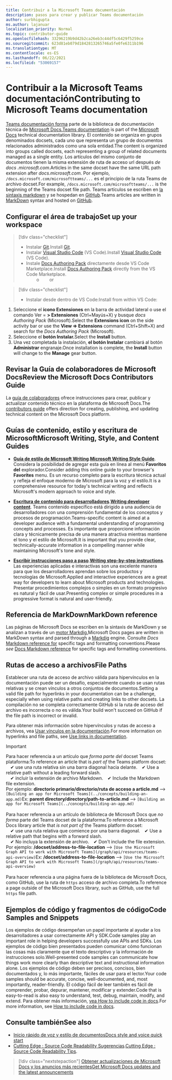```yaml
---
title: Contribuir a la Microsoft Teams documentación
description: pasos para crear y publicar Teams documentación
author: surbhigupta
ms.author: lajanuar
localization_priority: Normal
ms.topic: contributor-guide
ms.openlocfilehash: 33296219b9d42b2ca26eb3c44df5c6429f5259ce
ms.sourcegitcommit: 623d81eb079d1842813265746a5fe0fe6311b196
ms.translationtype: MT
ms.contentlocale: es-ES
ms.lasthandoff: 06/22/2021
ms.locfileid: "53069157"
---
```

# <a name="contributing-to-microsoft-teams-documentation"></a><span data-ttu-id="4a8b5-103">Contribuir a la Microsoft Teams documentación</span><span class="sxs-lookup"><span data-stu-id="4a8b5-103">Contributing to Microsoft Teams documentation</span></span>

<span data-ttu-id="4a8b5-104">[Teams documentación forma](/microsoftteams/platform/overview) parte de la biblioteca de documentación técnica de [Microsoft Docs.](https://docs.microsoft.com)</span><span class="sxs-lookup"><span data-stu-id="4a8b5-104">[Teams documentation](/microsoftteams/platform/overview) is part of the [Microsoft Docs](https://docs.microsoft.com) technical documentation library.</span></span> <span data-ttu-id="4a8b5-105">El contenido se organiza en grupos denominados docsets, cada uno que representa un grupo de documentos relacionados administrados como una sola entidad.</span><span class="sxs-lookup"><span data-stu-id="4a8b5-105">The content is organized into groups called docsets, each representing a group of related documents managed as a single entity.</span></span> <span data-ttu-id="4a8b5-106">Los artículos del mismo conjunto de documentos tienen la misma extensión de ruta de acceso url después *de docs <span></span> .microsoft.com*.</span><span class="sxs-lookup"><span data-stu-id="4a8b5-106">Articles in the same docset have the same URL path extension after *docs<span></span>.microsoft.com*.</span></span>  <span data-ttu-id="4a8b5-107">Por ejemplo, `/docs.microsoft.com/microsoftteams/...` es el principio de la ruta Teams de archivo docset.</span><span class="sxs-lookup"><span data-stu-id="4a8b5-107">For example,  `/docs.microsoft.com/microsoftteams/...`   is the beginning of the Teams docset file path.</span></span> <span data-ttu-id="4a8b5-108">Teams artículos se escriben en [la sintaxis markdown](#markdown-reference) y se hospedan en [GitHub](https://github.com/MicrosoftDocs/msteams-docs/tree/master/msteams-platform).</span><span class="sxs-lookup"><span data-stu-id="4a8b5-108">Teams articles are written in  [MarkDown](#markdown-reference) syntax and hosted on [GitHub](https://github.com/MicrosoftDocs/msteams-docs/tree/master/msteams-platform).</span></span>

## <a name="set-up-your-workspace"></a><span data-ttu-id="4a8b5-109">Configurar el área de trabajo</span><span class="sxs-lookup"><span data-stu-id="4a8b5-109">Set up your workspace</span></span>

> [!div class="checklist"]
>
> * <span data-ttu-id="4a8b5-110">Instalar [Git](https://git-scm.com/book/en/v2/Getting-Started-Installing-Git).</span><span class="sxs-lookup"><span data-stu-id="4a8b5-110">Install [Git](https://git-scm.com/book/en/v2/Getting-Started-Installing-Git).</span></span>
> * <span data-ttu-id="4a8b5-111">Instalar [Visual Studio Code](https://code.visualstudio.com/) (VS Code).</span><span class="sxs-lookup"><span data-stu-id="4a8b5-111">Install [Visual Studio Code](https://code.visualstudio.com/) (VS Code).</span></span>
> * <span data-ttu-id="4a8b5-112">Instale [Docs Authoring Pack](https://marketplace.visualstudio.com/items?itemName=docsmsft.docs-authoring-pack) directamente desde VS Code Marketplace.</span><span class="sxs-lookup"><span data-stu-id="4a8b5-112">Install [Docs Authoring Pack](https://marketplace.visualstudio.com/items?itemName=docsmsft.docs-authoring-pack) directly from the VS Code Marketplace.</span></span>
<br><span data-ttu-id="4a8b5-113">&emsp;&emsp; o</span><span class="sxs-lookup"><span data-stu-id="4a8b5-113">&emsp;&emsp; or</span></span>

> [!div class="checklist"]
>
> * <span data-ttu-id="4a8b5-114">Instalar desde dentro de VS Code:</span><span class="sxs-lookup"><span data-stu-id="4a8b5-114">Install from within VS Code:</span></span>

   1. <span data-ttu-id="4a8b5-115">Seleccione el **icono Extensiones** en la barra de actividad lateral o use el comando Ver = **> Extensiones** (Ctrl+Mayús+X) y busque *docs Authoring Pack* (Microsoft).</span><span class="sxs-lookup"><span data-stu-id="4a8b5-115">Select the **Extensions icon** on the side activity bar or use the **View => Extensions** command (Ctrl+Shift+X) and search for the *Docs Authoring Pack* (Microsoft).</span></span>
   1. <span data-ttu-id="4a8b5-116">Seleccione el **botón Instalar.**</span><span class="sxs-lookup"><span data-stu-id="4a8b5-116">Select the **Install** button.</span></span>
   1. <span data-ttu-id="4a8b5-117">Una vez completada la instalación, **el botón Instalar** cambiará al botón **Administrar** engranaje.</span><span class="sxs-lookup"><span data-stu-id="4a8b5-117">Once installation is complete, the **Install** button will change to the **Manage** gear button.</span></span>

## <a name="review-the-microsoft-docs-contributors-guide"></a><span data-ttu-id="4a8b5-118">Revisar la Guía de colaboradores de Microsoft Docs</span><span class="sxs-lookup"><span data-stu-id="4a8b5-118">Review the Microsoft Docs Contributors Guide</span></span>

<span data-ttu-id="4a8b5-119">La [guía de colaboradores](/contribute) ofrece instrucciones para crear, publicar y actualizar contenido técnico en la plataforma de Microsoft Docs.</span><span class="sxs-lookup"><span data-stu-id="4a8b5-119">The [contributors guide](/contribute) offers direction for creating, publishing, and updating technical content on the Microsoft Docs platform.</span></span>

## <a name="microsoft-writing-style-and-content-guides"></a><span data-ttu-id="4a8b5-120">Guías de contenido, estilo y escritura de Microsoft</span><span class="sxs-lookup"><span data-stu-id="4a8b5-120">Microsoft Writing, Style, and Content Guides</span></span>

* <span data-ttu-id="4a8b5-121">**[Guía de estilo de Microsoft Writing](/style-guide/welcome)**.</span><span class="sxs-lookup"><span data-stu-id="4a8b5-121">**[Microsoft Writing Style Guide](/style-guide/welcome)**.</span></span> <span data-ttu-id="4a8b5-122">Considera la posibilidad de agregar esta guía en línea al menú **Favoritos del** explorador.</span><span class="sxs-lookup"><span data-stu-id="4a8b5-122">Consider adding this online guide  to your browser's **Favorites** menu.</span></span> <span data-ttu-id="4a8b5-123">Es un recurso completo para la escritura técnica actual y refleja el enfoque moderno de Microsoft para la voz y el estilo.</span><span class="sxs-lookup"><span data-stu-id="4a8b5-123">It is a comprehensive resource for today's technical writing and reflects Microsoft's modern approach to voice and style.</span></span>

* <span data-ttu-id="4a8b5-124">**[Escritura de contenido para desarrolladores](/style-guide/developer-content/)**.</span><span class="sxs-lookup"><span data-stu-id="4a8b5-124">**[Writing developer content](/style-guide/developer-content/)**.</span></span> <span data-ttu-id="4a8b5-125">Teams contenido específico está dirigido a una audiencia de desarrolladores con una comprensión fundamental de los conceptos y procesos de programación.</span><span class="sxs-lookup"><span data-stu-id="4a8b5-125">Teams-specific content is aimed at a developer audience with a fundamental understanding of programming concepts and processes.</span></span> <span data-ttu-id="4a8b5-126">Es importante que proporcione información clara y técnicamente precisa de una manera atractiva mientras mantiene el tono y el estilo de Microsoft.</span><span class="sxs-lookup"><span data-stu-id="4a8b5-126">It is important that you provide clear, technically-accurate information in a compelling manner while maintaining Microsoft's tone and style.</span></span>

* <span data-ttu-id="4a8b5-127">**[Escribir instrucciones paso a paso](/style-guide/procedures-instructions/writing-step-by-step-instructions)**.</span><span class="sxs-lookup"><span data-stu-id="4a8b5-127">**[Writing step-by-step instructions](/style-guide/procedures-instructions/writing-step-by-step-instructions)**.</span></span> <span data-ttu-id="4a8b5-128">Las experiencias aplicadas e interactivas son una excelente manera para que los desarrolladores aprendan sobre los productos y tecnologías de Microsoft.</span><span class="sxs-lookup"><span data-stu-id="4a8b5-128">Applied and interactive experiences are a great way for developers to learn about Microsoft products and technologies.</span></span> <span data-ttu-id="4a8b5-129">Presentar procedimientos complejos o simples en un formato progresivo es natural y fácil de usar.</span><span class="sxs-lookup"><span data-stu-id="4a8b5-129">Presenting complex or simple procedures in a progressive format is natural and user-friendly.</span></span>

## <a name="markdown-reference"></a><span data-ttu-id="4a8b5-130">Referencia de MarkDown</span><span class="sxs-lookup"><span data-stu-id="4a8b5-130">MarkDown reference</span></span>

 <span data-ttu-id="4a8b5-131">Las páginas de Microsoft Docs se escriben en la sintaxis de MarkDown y se analizan a través de un [motor Markdig.](https://github.com/lunet-io/markdig)</span><span class="sxs-lookup"><span data-stu-id="4a8b5-131">Microsoft Docs pages are written in MarkDown syntax and parsed through a [Markdig](https://github.com/lunet-io/markdig) engine.</span></span> <span data-ttu-id="4a8b5-132">Consulte *Docs* [Markdown reference for](/contribute/markdown-reference) specific tags and formatting conventions.</span><span class="sxs-lookup"><span data-stu-id="4a8b5-132">Please *see* [Docs Markdown reference](/contribute/markdown-reference) for specific tags and formatting conventions.</span></span>

## <a name="file-paths"></a><span data-ttu-id="4a8b5-133">Rutas de acceso a archivos</span><span class="sxs-lookup"><span data-stu-id="4a8b5-133">File Paths</span></span>

<span data-ttu-id="4a8b5-134">Establecer una ruta de acceso de archivo válida para hipervínculos en la documentación puede ser un desafío, especialmente cuando se usan rutas relativas y se crean vínculos a otros conjuntos de documentos.</span><span class="sxs-lookup"><span data-stu-id="4a8b5-134">Setting a valid file path for hyperlinks in your documentation can be a challenge, especially when using relative paths and creating links to other docsets.</span></span>  <span data-ttu-id="4a8b5-135">La compilación no se completa correctamente GitHub si la ruta de acceso del archivo es incorrecta o no es válida.</span><span class="sxs-lookup"><span data-stu-id="4a8b5-135">Your build won't succeed on GitHub if the file path is incorrect or invalid.</span></span>

<span data-ttu-id="4a8b5-136">Para obtener más información sobre hipervínculos y rutas de acceso a archivos, vea [Usar vínculos en la documentación](/contribute/how-to-write-links).</span><span class="sxs-lookup"><span data-stu-id="4a8b5-136">For more information on hyperlinks and file paths, see [Use links in documentation](/contribute/how-to-write-links).</span></span>

>[!IMPORTANT]
> <span data-ttu-id="4a8b5-137">Para hacer referencia a un artículo que *forma parte del* docset Teams plataforma:</span><span class="sxs-lookup"><span data-stu-id="4a8b5-137">To reference an article that is *part of* the Teams platform docset:</span></span><br>
> <span data-ttu-id="4a8b5-138">&emsp;&#x2714; use una ruta relativa sin una barra diagonal hacia delante.</span><span class="sxs-lookup"><span data-stu-id="4a8b5-138">&emsp;&#x2714; Use a relative path without a leading forward slash.</span></span><br>
> <span data-ttu-id="4a8b5-139">&emsp;&#x2714; incluir la extensión de archivo Markdown.</span><span class="sxs-lookup"><span data-stu-id="4a8b5-139">&emsp;&#x2714; Include the Markdown file extension.</span></span><br>
><span data-ttu-id="4a8b5-140">Por ejemplo:  **directorio primario/directorio/ruta de acceso a article.md** —> `[Building an app for Microsoft Teams](../concepts/building-an-app.md)`</span><span class="sxs-lookup"><span data-stu-id="4a8b5-140">Ex:  **parent directory/directory/path-to-article.md** —> `[Building an app for Microsoft Teams](../concepts/building-an-app.md)`</span></span> <br><br>
> <span data-ttu-id="4a8b5-141">Para hacer referencia a un artículo de biblioteca de Microsoft Docs que *no forma* parte del Teams docset de la plataforma:</span><span class="sxs-lookup"><span data-stu-id="4a8b5-141">To reference a Microsoft Docs library article that *is not part of* the Teams platform docset:</span></span><br>
> <span data-ttu-id="4a8b5-142">&emsp;&#x2714; use una ruta relativa que comience por una barra diagonal.</span><span class="sxs-lookup"><span data-stu-id="4a8b5-142">&emsp;&#x2714; Use a relative path that begins with a forward slash.</span></span><br>
> <span data-ttu-id="4a8b5-143">&emsp;&#x2714; No incluya la extensión de archivo.</span><span class="sxs-lookup"><span data-stu-id="4a8b5-143">&emsp;&#x2714; Don't include the file extension.</span></span> <br> <span data-ttu-id="4a8b5-144">Por ejemplo:  **/docset/address-to-file-location** —> `[Use the Microsoft Graph API to work with Microsoft Teams](/graph/api/resources/teams-api-overview)`</span><span class="sxs-lookup"><span data-stu-id="4a8b5-144">Ex:  **/docset/address-to-file-location** —> `[Use the Microsoft Graph API to work with Microsoft Teams](/graph/api/resources/teams-api-overview)`</span></span><br><br>
> <span data-ttu-id="4a8b5-145">Para hacer referencia a una página fuera de la biblioteca de Microsoft Docs, como GitHub, use la ruta de `https` acceso de archivo completa.</span><span class="sxs-lookup"><span data-stu-id="4a8b5-145">To reference a page outside of the Microsoft Docs library, such as GitHub, use the full `https` file path.</span></span><br>

## <a name="code-samples-and-snippets"></a><span data-ttu-id="4a8b5-146">Ejemplos de código y fragmentos de código</span><span class="sxs-lookup"><span data-stu-id="4a8b5-146">Code Samples and Snippets</span></span>

<span data-ttu-id="4a8b5-147">Los ejemplos de código desempeñan un papel importante al ayudar a los desarrolladores a usar correctamente API y SDK.</span><span class="sxs-lookup"><span data-stu-id="4a8b5-147">Code samples play an important role in helping developers successfully use APIs and SDKs.</span></span> <span data-ttu-id="4a8b5-148">Los ejemplos de código bien presentados pueden comunicar cómo funcionan las cosas más claramente que el texto descriptivo y la información de instrucciones solo.</span><span class="sxs-lookup"><span data-stu-id="4a8b5-148">Well-presented code samples can communicate how things work more clearly than descriptive text and instructional information alone.</span></span> <span data-ttu-id="4a8b5-149">Los ejemplos de código deben ser precisos, concisos, bien documentados y, lo más importante, fáciles de usar para el lector.</span><span class="sxs-lookup"><span data-stu-id="4a8b5-149">Your code samples should be accurate, concise, well-documented, and, most importantly, reader-friendly.</span></span> <span data-ttu-id="4a8b5-150">El código fácil de leer también es fácil de comprender, probar, depurar, mantener, modificar y extender.</span><span class="sxs-lookup"><span data-stu-id="4a8b5-150">Code that is easy-to-read is also easy to understand, test, debug, maintain, modify, and extend.</span></span> <span data-ttu-id="4a8b5-151">Para obtener más información, [vea How to include code in docs](/contribute/code-in-docs).</span><span class="sxs-lookup"><span data-stu-id="4a8b5-151">For more information, see [How to include code in docs](/contribute/code-in-docs).</span></span>

## <a name="see-also"></a><span data-ttu-id="4a8b5-152">Consulte también</span><span class="sxs-lookup"><span data-stu-id="4a8b5-152">See also</span></span>

* [<span data-ttu-id="4a8b5-153">Inicio rápido de voz y estilo de documentos</span><span class="sxs-lookup"><span data-stu-id="4a8b5-153">Docs style and voice quick start</span></span>](/contribute/style-quick-start)
* <span data-ttu-id="4a8b5-154">[Cutting Edge : Source Code Readability Sugerencias](/archive/msdn-magazine/2014/october/cutting-edge-source-code-readability-tips).</span><span class="sxs-lookup"><span data-stu-id="4a8b5-154">[Cutting Edge : Source Code Readability Tips](/archive/msdn-magazine/2014/october/cutting-edge-source-code-readability-tips).</span></span>

> [!div class="nextstepaction"]
> [<span data-ttu-id="4a8b5-155">Obtener actualizaciones de Microsoft Docs y los anuncios más recientes</span><span class="sxs-lookup"><span data-stu-id="4a8b5-155">Get Microsoft Docs updates and the latest announcements</span></span>](/teamblog)
